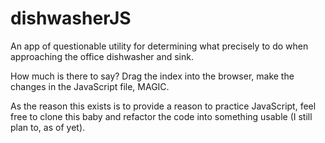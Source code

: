 # dishwasherJS
An app of questionable utility for determining what precisely to do when approaching the office dishwasher and sink.

How much is there to say? Drag the index into the browser, make the changes in the JavaScript file, MAGIC.

As the reason this exists is to provide a reason to practice JavaScript, feel free to clone this baby and refactor the code into something usable (I still plan to, as of yet).